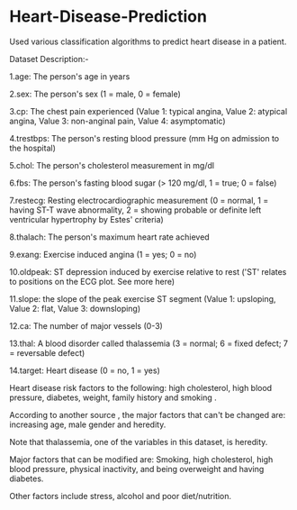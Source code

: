 # Heart-Disease-Prediction
Used various classification algorithms to predict heart disease in a patient.

Dataset Description:-

1.age: The person's age in years

2.sex: The person's sex (1 = male, 0 = female)

3.cp: The chest pain experienced (Value 1: typical angina, Value 2: atypical angina, Value 3: non-anginal pain, Value 4: asymptomatic)

4.trestbps: The person's resting blood pressure (mm Hg on admission to the hospital)

5.chol: The person's cholesterol measurement in mg/dl

6.fbs: The person's fasting blood sugar (> 120 mg/dl, 1 = true; 0 = false)

7.restecg: Resting electrocardiographic measurement (0 = normal, 1 = having ST-T wave abnormality, 2 = showing probable or definite left ventricular hypertrophy by Estes' criteria)

8.thalach: The person's maximum heart rate achieved

9.exang: Exercise induced angina (1 = yes; 0 = no)

10.oldpeak: ST depression induced by exercise relative to rest ('ST' relates to positions on the ECG plot. See more here)

11.slope: the slope of the peak exercise ST segment (Value 1: upsloping, Value 2: flat, Value 3: downsloping)

12.ca: The number of major vessels (0-3)

13.thal: A blood disorder called thalassemia (3 = normal; 6 = fixed defect; 7 = reversable defect)

14.target: Heart disease (0 = no, 1 = yes)


Heart disease risk factors to the following: high cholesterol, high blood pressure, diabetes, weight, family history and smoking .

According to another source , the major factors that can't be changed are: increasing age, male gender and heredity.

Note that thalassemia, one of the variables in this dataset, is heredity.

Major factors that can be modified are: Smoking, high cholesterol, high blood pressure, physical inactivity, and being overweight and having diabetes.

Other factors include stress, alcohol and poor diet/nutrition.
